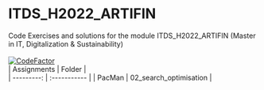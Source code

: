 # ITDS_H2022_ARTIFIN
Code Exercises and solutions for the module ITDS_H2022_ARTIFIN (Master in IT, Digitalization & Sustainability)<br>
<br>
[![CodeFactor](https://www.codefactor.io/repository/github/ilvkas/itds_h2022_artifin/badge)](https://www.codefactor.io/repository/github/ilvkas/itds_h2022_artifin)
<br>
| Assignments | Folder |        
| ---------: | :----------- | 
| PacMan | 02_search_optimisation |
